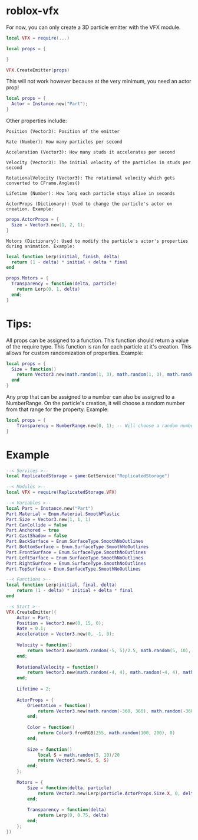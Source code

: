 # roblox-vfx

For now, you can only create a 3D particle emitter with the VFX module.

```lua
local VFX = require(...)

local props = {

}

VFX.CreateEmitter(props)
```

This will not work however because at the very minimum, you need an actor prop!

```lua
local props = {
  Actor = Instance.new("Part");
}
```

Other properties include:

``Position (Vector3): Position of the emitter``

``Rate (Number): How many particles per second``

``Acceleration (Vector3): How many studs it accelerates per second``

``Velocity (Vector3): The initial velocity of the particles in studs per second``

``RotationalVelocity (Vector3): The rotational velocity which gets converted to CFrame.Angles()``

``Lifetime (Number): How long each particle stays alive in seconds``

``ActorProps (Dictionary): Used to change the particle's actor on creation. Example:``
```lua
props.ActorProps = {
  Size = Vector3.new(1, 2, 1);
}
```

``Motors (Dictionary): Used to modify the particle's actor's properties during animation. Example:``
```lua
local function Lerp(initial, finish, delta)
  return (1 - delta) * initial + delta * final
end

props.Motors = {
  Transparency = function(delta, particle)
    return Lerp(0, 1, delta)
  end;
}
```

# Tips:
All props can be assigned to a function. This function should return a value of the require type. This function is ran for each particle at it's creation. This allows for custom randomization of properties. Example:
```lua
local props = {
  Size = function()
    return Vector3.new(math.random(1, 3), math.random(1, 3), math.random(1, 3))
  end
}
```

Any prop that can be assigned to a number can also be assigned to a NumberRange. On the particle's creation, it will choose a random number from that range for the property. Example:
```lua
local props = {
	Transparency = NumberRange.new(0, 1); -- Will choose a random number between 0 and 1
}
```

# Example
```lua
--< Services >--
local ReplicatedStorage = game:GetService("ReplicatedStorage")

--< Modules >--
local VFX = require(ReplicatedStorage.VFX)

--< Variables >--
local Part = Instance.new("Part")
Part.Material = Enum.Material.SmoothPlastic
Part.Size = Vector3.new(1, 1, 1)
Part.CanCollide = false
Part.Anchored = true
Part.CastShadow = false
Part.BackSurface = Enum.SurfaceType.SmoothNoOutlines
Part.BottomSurface = Enum.SurfaceType.SmoothNoOutlines
Part.FrontSurface = Enum.SurfaceType.SmoothNoOutlines
Part.LeftSurface = Enum.SurfaceType.SmoothNoOutlines
Part.RightSurface = Enum.SurfaceType.SmoothNoOutlines
Part.TopSurface = Enum.SurfaceType.SmoothNoOutlines

--< Functions >--
local function Lerp(initial, final, delta)
	return (1 - delta) * initial + delta * final
end

--< Start >--
VFX.CreateEmitter({
	Actor = Part;
	Position = Vector3.new(0, 15, 0);
	Rate = 0.1;
	Acceleration = Vector3.new(0, -1, 0);
	
	Velocity = function()
		return Vector3.new(math.random(-5, 5)/2.5, math.random(5, 10), math.random(-5, 5)/2.5)
	end;
	
	RotationalVelocity = function()
		return Vector3.new(math.random(-4, 4), math.random(-4, 4), math.random(4, 4))
	end;
	
	Lifetime = 2;
	
	ActorProps = {
		Orientation = function()
			return Vector3.new(math.random(-360, 360), math.random(-360, 360), math.random(-360, 360))
		end;
		
		Color = function()
			return Color3.fromRGB(255, math.random(100, 200), 0)
		end;
		
		Size = function()
			local S = math.random(5, 10)/20
			return Vector3.new(S, S, S)
		end;
	};
	
	Motors = {
		Size = function(delta, particle)
			return Vector3.new(Lerp(particle.ActorProps.Size.X, 0, delta), Lerp(particle.ActorProps.Size.Y, 0, delta), Lerp(particle.ActorProps.Size.Z, 0, delta))
		end;
		
		Transparency = function(delta)
			return Lerp(0, 0.75, delta)
		end;
	};
})
```

